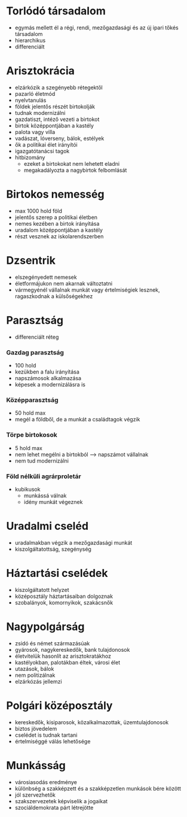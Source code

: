 # Torlódó társadalom

- egymás mellett él a régi, rendi, mezőgazdasági és az új ipari tőkés társadalom
- hierarchikus
- differenciált

# Arisztokrácia

- elzárkózik a szegényebb rétegektől
- pazarló életmód
- nyelvtanulás
- földek jelentős részét birtokolják
- tudnak modernizálni
- gazdatiszt, intéző vezeti a birtokot
- birtok középpontjában a kastély
- palota vagy villa
- vadászat, lóverseny, bálok, estélyek
- ők a politikai élet irányítói
- igazgatótanácsi tagok
- hitbizomány
	- ezeket a birtokokat nem lehetett eladni
	- megakadályozta a nagybirtok felbomlását

# Birtokos nemesség

- max 1000 hold föld
- jelentős szerep a politikai életben
- nemes kezében a birtok irányítása
- uradalom középpontjában a kastély
- részt vesznek az iskolarendszerben

# Dzsentrik

- elszegényedett nemesek
- életformájukon nem akarnak változtatni
- vármegyénél vállalnak munkát vagy értelmiségiek lesznek, ragaszkodnak a külsőségekhez

# Parasztság

- differenciált réteg

### Gazdag parasztság

- 100 hold
- kezükben a falu irányítása
- napszámosok alkalmazása
- képesek a modernizálásra is

### Középparasztság

- 50 hold max
- megél a földből, de a munkát a családtagok végzik

### Törpe birtokosok

- 5 hold max
- nem lehet megélni a birtokból —> napszámot vállalnak
- nem tud modernizálni

### Föld nélküli agrárproletár

- kubikusok
	- munkássá válnak
	- idény munkát végeznek

# Uradalmi cseléd

- uradalmakban végzik a mezőgazdasági munkát
- kiszolgáltatottság, szegénység

# Háztartási cselédek

- kiszolgáltatott helyzet
- középosztály háztartásaiban dolgoznak
- szobalányok, komornyikok, szakácsnők

# Nagypolgárság

- zsidó és német származásúak
- gyárosok, nagykereskedők, bank tulajdonosok
- életvitelük hasonlít az arisztokratákhoz
- kastélyokban, palotákban éltek, városi élet
- utazások, bálok
- nem politizálnak
- elzárkózás jellemzi

# Polgári középosztály

- kereskedők, kisiparosok, közalkalmazottak, üzemtulajdonosok
- biztos jövedelem
- cselédet is tudnak tartani
- értelmiséggé válás lehetősége

# Munkásság

- városiasodás eredménye
- különbség a szakképzett és a szakképzetlen munkások bére között
- jól szervezhetők
- szakszervezetek képviselik a jogaikat
- szociáldemokrata párt létrejötte
